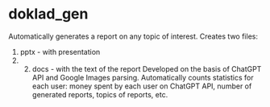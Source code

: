 # doklad_gen
Automatically generates a report on any topic of interest. 
Creates two files: 
1. pptx - with presentation
2. 2. docs - with the text of the report
Developed on the basis of ChatGPT API and Google Images parsing.
Automatically counts statistics for each user: money spent by each user on ChatGPT API, number of generated reports, topics of reports, etc.
